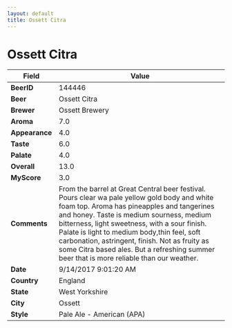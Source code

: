 ```yaml
---
layout: default
title: Ossett Citra
---
```


# Ossett Citra

| Field         | Value     |
|---------------|-----------|
| **BeerID** | 144446 |
| **Beer** | Ossett Citra |
| **Brewer** | Ossett Brewery |
| **Aroma** | 7.0 |
| **Appearance** | 4.0 |
| **Taste** | 6.0 |
| **Palate** | 4.0 |
| **Overall** | 13.0 |
| **MyScore** | 3.0 |
| **Comments** | From the barrel at Great Central beer festival. Pours clear wa pale yellow gold body and white foam top. Aroma has pineapples and tangerines and honey. Taste is medium sourness, medium bitterness, light sweetness, with a sour finish. Palate is light to medium body,thin feel, soft carbonation, astringent, finish. Not as fruity as some Citra based ales. But a refreshing summer beer that is more reliable than our weather. |
| **Date** | 9/14/2017 9:01:20 AM |
| **Country** | England |
| **State** | West Yorkshire |
| **City** | Ossett |
| **Style** | Pale Ale - American (APA) |
